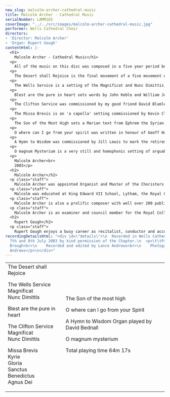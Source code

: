 ```yaml
---
new_slug: malcolm-archer-cathedral-music
title: Malcolm Archer - Cathedral Music
serialNumber: LAMM165
coverImage: "../../src/images/malcolm-archer-cathedral-music.jpg"
performer: Wells Cathedral Choir
directors:
- 'Director: Malcolm Archer'
- 'Organ: Rupert Gough'
contentHtml: |-
  <h1>
    Malcolm Archer - Cathedral Music</h1>
  <p>
    All of the music on this disc was composed in a five year period between the years 1998 and 2003, many works being commissions.</p>
  <p>
    The Desert shall Rejoice is the final movement of a five movement work called The Coming of the Kingdom, which was a Millennium commission from Lichfield Cathedral Special Choir and its then conductor, Andrew Lumsden. Originally scored with accompaniment by chamber orchestra, I arranged this version for Cor Anglais (or oboe) and organ. The solo wind instrument imbues the music with a plaintiveness and expectancy, which suits this Advent text.</p>
  <p>
    The Wells Service is a setting of the Magnificat and Nunc Dimittis, also commissioned for the Millennium, this time by the Friends of Wells Cathedral. This essentially lyrical work begins with treble voices and has a wide range of mood and dynamic, from the quiet peacefulness of the treble and bass canon at "he remembering his mercy" to the bold and expansive ending to the Gloria.</p>
  <p>
    Blest are the pure in heart sets words by John Keble and William John Hall, and was written at about 33,000 feet, after having been upgraded on an American Airlines flight from Dallas to London! It is undeniable that the glass of champagne, the large leather seats and the wide table which enabled me to lay out my manuscript score pad in comfort had a strong influence on the work. It is essentially a reflective 'a capella' setting of the words, and whilst the "fizz" is not a characteristic of the music, the lack of turbulence certainly is!</p>
  <p>
    The Clifton Service was commissioned by my good friend David Blumlein for the choristers of Clifton Lodge School, Ealing. When I first met David, it was clear that we had much in common, not least a keen interest in choirs and choir training, and a passion for classic cars! The Magnificat is a through-composed and basically introvert setting, until the Gloria, when the music becomes more rousing. The ethereal opening, sung by divisi trebles, represents the innocence and astonishment of Mary, the chosen Mother of Jesus, and though the mood later changes in response to the words, the overall feeling is of stillness, with a quiet ending sung by a solo treble. The Nunc Dimittis is also through-composed and the Gloria (a different one from the Magnificat) returns to the use of divisi trebles, followed by a richer texture as the other voices enter, over a jazz inspired harmonic base. The solo treble returns for the final phrase.</p>
  <p>
    The Missa Brevis is an 'a capella' setting commissioned by Kevin Clarke and the church of the Incarnation in Dallas, Texas. Its structure and length is similar to the model of many sixteenth century masses, though the musical language is definitely that of the twentieth century. In the traditional way, this work comprises all the main movements of the mass except the Creed. Although the American choir for which this was composed is a mixed voice choir, the sound of treble voices was never far from my mind.</p>
  <p>
    The Son of the Most High sets a Marian text from Ephrem the Syrian, in an English translation from Syriac. It was written for Michael Tavinor, David Ireson and Musica Deo Sacra in July 2000, and first performed in Tewkesbury Abbey as part of the Musica Deo Sacra Festival that year. It is essentially an a capella piece for double choir, with a distant solo quartet, where the soprano soloist (who opens the work) has particular prominence. I sought a warm and full texture by use of the key of D flat major. The virgin, having given birth to Christ, puts on the mother's robe, the robe of God's glory.</p>
  <p>
    O where can I go from your spirit was written in honour of Geoff Hasler's 60th year in the choir of All Saint's Church, Northampton, and was first performed at Evensong on 24th November 2002, conducted by Edward Whiting. The text is based on words from Psalm 139, and this short piece, designed as an introit, opens and closes with a treble solo.</p>
  <p>
    A Hymn to Wisdom was commissioned by Jill Lewis to mark the retirement of The Very Revd. Richard Lewis as Dean of Wells in March 2003. It sets words from the book of Ecclesiasticus, and was first performed on the Richard Lewis's final weekend at Wells, its creation having been kept a well guarded secret! The text seemed particularly appropriate for Richard, who is himself a wise man, a fine priest and a great lover of music. The opening unison passage immediately captures the intensity and prayerfulness of the words, and this passage returns again at the end, superimposed by a semi chorus of upper voices. The previous section is however lyrically triumphant, as the music responds to the joyful words; "My heart was stirred to seek her, with my tongue will I send God's praise".</p>
  <p>
    O magnum Mysterium is a very still and homophonic setting of arguably the most inspiring of Christmas texts, a text which I have wanted to set for some time. The piece was not a commission but a response to a feeling of the moment, where I wished to create a timeless mood where pulse loses significance and where the harmony unfolds slowly and voices are held in suspension rather than urged forward. It has always struck me that the great settings of Victoria and Poulenc managed this, in their own way, with consummate success and I wanted to try and achieve the same effect using my own language. These great words transport you from earth and give, for a moment at least, a glimpse of heaven.</p>
  <p>
    Malcolm Archer<br>
    2003</p>
  <h2>
    Malcolm Archer</h2>
  <p class="staff">
    Malcolm Archer was appointed Organist and Master of the Choristers at Wells Cathedral in 1996 where he directs and trains the Cathedral choir for its daily services in the Cathedral, as well as being the Musical Director for Wells Cathedral Oratorio Society. In addition to overseas tours and radio and TV broadcasts he has recorded with the Cathedral Choir a wide range of CDs and the choir now records regularly for several record companies.</p>
  <p class="staff">
    Malcolm was educated at King Edward VII School, Lytham, the Royal College of Music (where he was an RCO scholar) and Jesus College Cambridge where he was organ scholar. He studied the organ with Ralph Downes, Gillian Weir and Nicolas Kynaston, and composition with Herbert Sumsion and Alan Ridout. He continues to study the organ with Daniel Roth in Paris. He has given organ concerts in nine European countries, Canada and the USA. Amongst other notable invitations, he has played for the IAO Congress on more than one occasion and given the Winston Churchill Memorial Concert at Blenheim Palace. He has also recorded for BBC Radio 2 and Radio 3, and played at most principal venues in the UK. He has recorded six organ CDs in repertoire as varied as J.S.Bach and Olivier Messiaen.</p>
  <p class="staff">
    Malcolm Archer is also a prolific composer with well over 200 published works. His work Three Psalms of David was premiered in Wells Cathedral as part of the Classics West Festival, with the Classics West International Chorus and The Virtuosi of London. He has also written a five movement millennium work for Lichfield Cathedral, called The Coming of the Kingdom. He was commissioned to write works for The Southern Cathedrals' Festival, the Exeter Festival and the Musica Deo Sacra Festival. He has recently been commissioned to write a work for the 350th Sons of the Clergy Festival in 2004, which is held in St. Paul's Cathedral. His works receive regular performances on BBC Radio and TV.</p>
  <p class="staff">
    Malcolm Archer is an examiner and council member for the Royal College of Organists and an examiner for the Associated Board of the Royal Schools of Music.</p>
  <h2>
    Rupert Gough</h2>
  <p class="staff">
    Rupert Gough enjoys a busy career as recitalist, conductor and accompanist. He has been involved in some twenty commercial recordings as an organ soloist, accompanist, harpsichordist and conductor on many labels. He won Third Prize in the 2000 St. Albans International Organ Competition and has previously been a finalist in the Royal College of Organists 'Performer of the year' competition. Since 1994 Rupert has been Assistant Organist at Wells Cathedral where he accompanies and assists in directing the nine sung services every week. He appears regularly with the choir in concerts all over the world, on the radio, television and can be heard on many different recordings. He also teaches organ at Wells Cathedral School where he has prepared a number of pupils for Oxbridge scholarships and study in Conservatoires. Rupert has also established a successful organ and violin duo with his wife Rachel. Recent engagements included premiering a new work by Timothy Salter in St. John's, Smith Square. They are now represented in the USA by <a href="https://web.archive.org/web/20120408111701/http://www.concertartists.com/">Phillip Truckenbrod Concert Artists</a>.</p>
recordingDetailsHtml: "<div id=\"details\">\n  Recorded in Wells Cathedral on 1st,
  7th and 8th July 2003 by kind permission of the Chapter.\n  <p>\t\tProduced by Paul
  Brough<br>\n    Recorded and edited by Lance Andrews<br>\n    Photograph by Lance
  Andrews</p>\n</div>"
---
```


<table class="tracktable">
  <tbody>
    <tr>
      <td class="column1">
        <span class="composer">The Desert shall Rejoice</span>
        <p>
          <span class="composer">The Wells Service<br>
          </span><span class="trackname">Magnificat<br>
            Nunc Dimittis</span></p>
        <p>
          <span class="composer">Blest are the pure in heart</span></p>
        <p>
          <span class="composer">The Clifton Service<br>
          </span><span class="trackname">Magnificat<br>
            Nunc Dimittis</span></p>
        <p>
          <span class="composer">Missa Brevis<br>
          </span><span class="trackname">Kyrie<br>
            Gloria<br>
            Sanctus<br>
            Benedictus<br>
            Agnus Dei</span></p>
      </td>
      <td class="column2">
        <span class="composer">The Son of the most high</span>
        <p>
          <span class="composer">O where can I go from your Spirit</span></p>
        <p>
          <span class="composer">A Hymn to Wisdom</span><span class="trackname"> Organ played by David Bednall</span></p>
        <p>
          <span class="composer">O magnum mysterium</span></p>
        <p>						<span id="playingtime">Total playing time 64m 17s</span></p>
      </td>
    </tr>
  </tbody>
</table>
